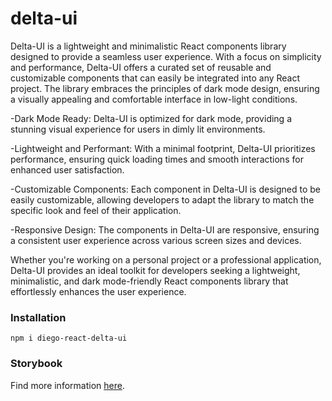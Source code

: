 # delta-ui

Delta-UI is a lightweight and minimalistic React components library designed to provide a seamless user experience. With a focus on simplicity and performance, Delta-UI offers a curated set of reusable and customizable components that can easily be integrated into any React project. The library embraces the principles of dark mode design, ensuring a visually appealing and comfortable interface in low-light conditions.

-Dark Mode Ready: Delta-UI is optimized for dark mode, providing a stunning visual experience for users in dimly lit environments.

-Lightweight and Performant: With a minimal footprint, Delta-UI prioritizes performance, ensuring quick loading times and smooth interactions for enhanced user satisfaction.

-Customizable Components: Each component in Delta-UI is designed to be easily customizable, allowing developers to adapt the library to match the specific look and feel of their application.

-Responsive Design: The components in Delta-UI are responsive, ensuring a consistent user experience across various screen sizes and devices.

Whether you're working on a personal project or a professional application, Delta-UI provides an ideal toolkit for developers seeking a lightweight, minimalistic, and dark mode-friendly React components library that effortlessly enhances the user experience.

### Installation
```
npm i diego-react-delta-ui
```

### Storybook
Find more information [here](https://64c82a77442a234e83128ff8-ufewrdsuhk.chromatic.com/?path=/docs/deltaui-avatar--docs).
